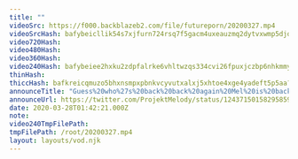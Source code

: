 ```yaml
---
title: ""
videoSrc: https://f000.backblazeb2.com/file/futureporn/20200327.mp4
videoSrcHash: bafybeicllik54s7xjfurn724rsq7f5gacm4uxeauzmq2dytvxwmp5djqnu?filename=projektmelody-chaturbate-20200328T014221Z-source.mp4
video720Hash: 
video480Hash: 
video360Hash: 
video240Hash: bafybeiee2hxku2zdpfalrke6vhltwzqs334cvi26fpuxjczbp6nhkmmyji?filename=projektmelody-chaturbate-20200328T014221Z-240p.mp4
thinHash: 
thiccHash: bafkreicqmuzo5bhxnsmpxpbnkvcyvutxalxj5xhtoe4xge4yadeft5p5aa?filename=20200328T014221Z-thicc.jpg
announceTitle: "Guess%20who%27s%20back%20back%20again%20Mel%20is%20back%20Drink%20some%20water...%20or%20baja%3F%20Idk%2C%20you%27re%20an%20adult.%20lol"
announceUrl: https://twitter.com/ProjektMelody/status/1243715015829585925
date: 2020-03-28T01:42:21.000Z
note: 
video240TmpFilePath: 
tmpFilePath: /root/20200327.mp4
layout: layouts/vod.njk
---
```

